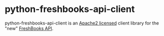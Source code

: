 # python-freshbooks-api-client

python-freshbooks-api-client is an [Apache2 licensed][Apache license] client library for the "new" [FreshBooks API][].


[Apache license]: http://www.apache.org/licenses/LICENSE-2.0
[FreshBooks API]: https://www.freshbooks.com/api/start
